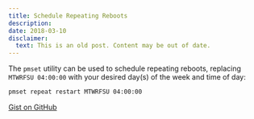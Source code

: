 ```yaml
---
title: Schedule Repeating Reboots
description:
date: 2018-03-10
disclaimer:
  text: This is an old post. Content may be out of date.
---
```


The `pmset` utility can be used to schedule repeating reboots, replacing `MTWRFSU 04:00:00` with your desired day(s) of the week and time of day:

```bash
pmset repeat restart MTWRFSU 04:00:00
```

[Gist on GitHub](https://gist.github.com/lucascantor/a93f60eef9ee71bddb529af072d47b10)
